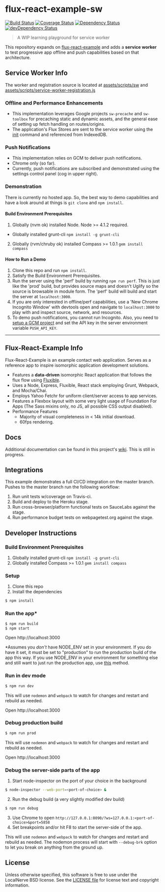 # flux-react-example-sw

[![Build Status](https://secure.travis-ci.org/localnerve/flux-react-example-sw.png?branch=master)](http://travis-ci.org/localnerve/flux-react-example-sw)
[![Coverage Status](https://coveralls.io/repos/localnerve/flux-react-example-sw/badge.svg?branch=master)](https://coveralls.io/r/localnerve/flux-react-example-sw?branch=master)
[![Dependency Status](https://david-dm.org/localnerve/flux-react-example-sw.svg)](https://david-dm.org/localnerve/flux-react-example-sw)
[![devDependency Status](https://david-dm.org/localnerve/flux-react-example-sw/dev-status.svg)](https://david-dm.org/localnerve/flux-react-example-sw#info=devDependencies)

> A WIP learning playground for service worker

This repository expands on [flux-react-example](https://github.com/localnerve/flux-react-example) and adds a **service worker** to test progressive app offline and push capabilities based on that architecture.

## Service Worker Info
The worker and registration source is located at [assets/scripts/sw](/assets/scripts/sw) and [assets/scripts/service-worker-registration.js](/assets/scripts/service-worker-registration.js)

### Offline and Performance Enhancements
* This implementation leverages Google projects `sw-precache` and `sw-toolbox` for precaching static and dynamic assets, and the general ease of setting up fetch handling on routes/origins.
* The application's Flux Stores are sent to the service worker using the [init](/assets/scripts/sw/init/README.md) command and referenced from IndexedDB.

### Push Notifications
* This implementation relies on GCM to deliver push notifications.
* Chrome only (so far).
* Currently, push notifications are subscribed and demonstrated using the settings control panel (cog in upper right).

### Demonstration
There is currently no hosted app. So, the best way to demo capabilities and have a look around at things is `git clone` and `npm install`.

#### Build Environment Prerequisites
1. Globally (nvm ok) installed Node. Node >= 4.1.2 required.
  * Globally installed grunt-cli `npm install -g grunt-cli`
2. Globally (rvm/chruby ok) installed Compass >= 1.0.1 `gem install compass`

#### How to Run a Demo
1. Clone this repo and run `npm install`.
2. Satisfy the Build Environment Prerequisites.
3. Run the server using the 'perf' build by running `npm run perf`. This is just like the 'prod' build, but provides source maps and doesn't Uglify so the source is browsable in module form. The 'perf' build will build and start the server at `localhost:3000`.
4. If you are only interested in offline/perf capabilities, use a 'New Chrome Incognito Window' with devtools open and navigate to `localhost:3000` to play with and inspect source, network, and resources.
5. To demo push notifications, you cannot run Incognito. Also, you need to [setup a GCM project](https://developers.google.com/web/updates/2015/03/push-notifications-on-the-open-web#make-a-project-on-the-google-developer-console) and set the API key in the server environment variable `PUSH_API_KEY`.

------------------------------
## Flux-React-Example Info
Flux-React-Example is an example contact web application. Serves as a reference app to inspire isomorphic application development solutions.

* Features a **data-driven** isomorphic React application that follows the flux flow using [Fluxible](https://github.com/yahoo/fluxible).
* Uses a Node, Express, Fluxible, React stack employing Grunt, Webpack, and Mocha/Chai.
* Employs Yahoo Fetchr for uniform client/server access to app services.
* Features a Flexbox layout with some very light usage of Foundation For Apps (The Sass mixins only, no JS, all possible CSS output disabled).
* Performance Features
  * Majority of visual completeness in < 14k initial download.
  * 60fps rendering.

## Docs
Additional documentation can be found in this project's [wiki](https://github.com/localnerve/flux-react-example/wiki). This is still in progress.

## Integrations
This example demonstrates a full CI/CD integration on the master branch. Pushes to the master branch run the following workflow:
  1. Run unit tests w/coverage on Travis-ci.
  2. Build and deploy to the Heroku stage.
  3. Run cross-browser/platform functional tests on SauceLabs against the stage.
  4. Run performance budget tests on webpagetest.org against the stage.

## Developer Instructions

### Build Environment Prerequisites
1. Globally installed grunt-cli `npm install -g grunt-cli`
2. Globally installed Compass >= 1.0.1 `gem install compass`

### Setup
1. Clone this repo
2. Install the dependencies

```bash
$ npm install
```

### Run the app\*

```bash
$ npm run build
$ npm start
```

Open http://localhost:3000

\*Assumes you *don't* have NODE_ENV set in your environment. If you do have it set, it must be set to "production" to run the production build of the app this way. If you use NODE_ENV in your environment for something else and still want to just run the production app, use [this](#debug-production-build) method.

### Run in dev mode

```bash
$ npm run dev
```

This will use `nodemon` and `webpack` to watch for changes and restart and
rebuild as needed.

Open http://localhost:3000


### Debug production build
```bash
$ npm run prod
```

This will use `nodemon` and `webpack` to watch for changes and restart and
rebuild as needed.

Open http://localhost:3000


### Debug the server-side parts of the app
1. Start node-inspector on the port of your choice in the background
```bash
$ node-inspector --web-port=<port-of-choice> &
```
2. Run the debug build (a very slightly modified dev build)
```bash
$ npm run debug
```
3. Use Chrome to open `http://127.0.0.1:8090/?ws=127.0.0.1:<port-of-choice>&port=5858`
4. Set breakpoints and/or hit F8 to start the server-side of the app.

This will use `nodemon` and `webpack` to watch for changes and restart and
rebuild as needed. The nodemon process will start with `--debug-brk` option to let you break on anything from the ground up.

## License

Unless otherwise specified, this software is free to use under the LocalNerve BSD license.
See the [LICENSE file][] for license text and copyright information.

[LICENSE file]: /LICENSE.md
